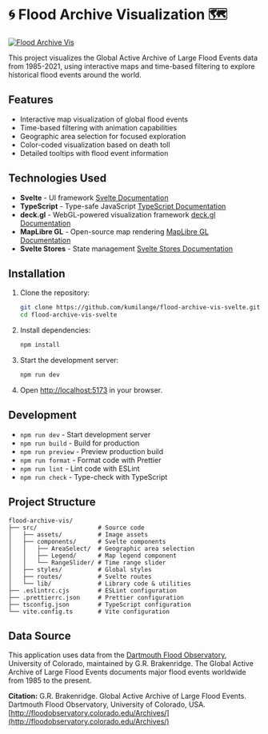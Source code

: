 # 🌀 Flood Archive Visualization 🗺️

[![Flood Archive Vis](https://github.com/kumilange/flood-archive-vis/assets/28984604/d8265cf0-8556-433f-a387-4ae649910687)](https://github.com/kumilange/flood-archive-vis/assets/28984604/d8265cf0-8556-433f-a387-4ae649910687)

This project visualizes the Global Active Archive of Large Flood Events data from 1985-2021, using interactive maps and time-based filtering to explore historical flood events around the world.

## Features

- Interactive map visualization of global flood events
- Time-based filtering with animation capabilities
- Geographic area selection for focused exploration
- Color-coded visualization based on death toll
- Detailed tooltips with flood event information

## Technologies Used

- **Svelte** - UI framework [Svelte Documentation](https://svelte.dev/)
- **TypeScript** - Type-safe JavaScript [TypeScript Documentation](https://www.typescriptlang.org/)
- **deck.gl** - WebGL-powered visualization framework [deck.gl Documentation](https://deck.gl/)
- **MapLibre GL** - Open-source map rendering [MapLibre GL Documentation](https://maplibre.org/)
- **Svelte Stores** - State management [Svelte Stores Documentation](https://svelte.dev/docs#svelte_store)

## Installation

1. Clone the repository:

   ```bash
   git clone https://github.com/kumilange/flood-archive-vis-svelte.git
   cd flood-archive-vis-svelte
   ```

2. Install dependencies:

   ```bash
   npm install
   ```

3. Start the development server:

   ```bash
   npm run dev
   ```

4. Open [http://localhost:5173](http://localhost:5173) in your browser.

## Development

- `npm run dev` - Start development server
- `npm run build` - Build for production
- `npm run preview` - Preview production build
- `npm run format` - Format code with Prettier
- `npm run lint` - Lint code with ESLint
- `npm run check` - Type-check with TypeScript

## Project Structure

```text
flood-archive-vis/
├── src/                 # Source code
│   ├── assets/          # Image assets
│   ├── components/      # Svelte components
│   │   ├── AreaSelect/  # Geographic area selection
│   │   ├── Legend/      # Map legend component
│   │   └── RangeSlider/ # Time range slider
│   ├── styles/          # Global styles
│   ├── routes/          # Svelte routes
│   └── lib/             # Library code & utilities
├── .eslintrc.cjs        # ESLint configuration
├── .prettierrc.json     # Prettier configuration
├── tsconfig.json        # TypeScript configuration
└── vite.config.ts       # Vite configuration
```

## Data Source

This application uses data from the [Dartmouth Flood Observatory](https://floodobservatory.colorado.edu/), University of Colorado, maintained by G.R. Brakenridge. The Global Active Archive of Large Flood Events documents major flood events worldwide from 1985 to the present.

**Citation:** G.R. Brakenridge. Global Active Archive of Large Flood Events. Dartmouth Flood Observatory, University of Colorado, USA. [http://floodobservatory.colorado.edu/Archives/](http://floodobservatory.colorado.edu/Archives/)
